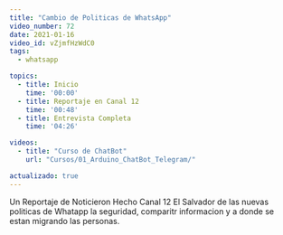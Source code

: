 ```yaml
---
title: "Cambio de Politicas de WhatsApp"
video_number: 72
date: 2021-01-16
video_id: vZjmfHzWdC0
tags:
  - whatsapp

topics:
  - title: Inicio
    time: '00:00'
  - title: Reportaje en Canal 12
    time: '00:48'
  - title: Entrevista Completa
    time: '04:26'

videos:
  - title: "Curso de ChatBot"
    url: "Cursos/01_Arduino_ChatBot_Telegram/"

actualizado: true
---
```


Un Reportaje de Noticieron Hecho Canal 12 El Salvador  de las nuevas politicas de Whatapp la seguridad, comparitr informacion y a donde se estan migrando las personas.  

